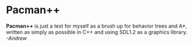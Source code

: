 Pacman++
========

**Pacman++** is just a test for myself as a brush up for behavior trees and A*, written as simply as possible in C++ and using SDL1.2 as a graphics library.
*-Andrew*